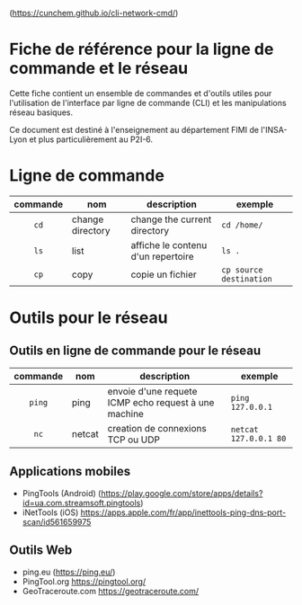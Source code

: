 (https://cunchem.github.io/cli-network-cmd/)

# Fiche de référence pour la ligne de commande et le réseau
Cette fiche contient un ensemble de commandes et d'outils utiles pour l'utilisation de l'interface par ligne de commande (CLI) et les manipulations réseau basiques.

Ce document est destiné à l'enseignement au département FIMI de l'INSA-Lyon et plus particulièrement au P2I-6.

# Ligne de commande

|commande|nom|description| exemple |
|:---------:|-----------|---------------|------------------|
|`cd`| change directory| change the current directory | `cd /home/` |
|`ls`| list  | affiche le contenu d'un repertoire | `ls .`|
|`cp`| copy | copie un fichier | `cp source destination` | 



# Outils pour le réseau
## Outils en ligne de commande pour le réseau

|commande|nom|description| exemple |
|:---------:|-----------|---------------------------------------------|------------------|
|`ping`| ping | envoie d'une requete ICMP echo request à une machine | `ping 127.0.0.1` |
|`nc`| netcat | creation de connexions TCP ou UDP | `netcat 127.0.0.1 80`|



## Applications mobiles
- PingTools  (Android) (https://play.google.com/store/apps/details?id=ua.com.streamsoft.pingtools)
- iNetTools (iOS) https://apps.apple.com/fr/app/inettools-ping-dns-port-scan/id561659975

## Outils Web
- ping.eu (https://ping.eu/)
-	PingTool.org https://pingtool.org/
- GeoTraceroute.com https://geotraceroute.com/


